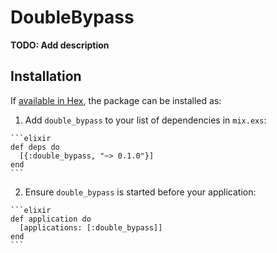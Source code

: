 # DoubleBypass

**TODO: Add description**

## Installation

If [available in Hex](https://hex.pm/docs/publish), the package can be installed as:

  1. Add `double_bypass` to your list of dependencies in `mix.exs`:

    ```elixir
    def deps do
      [{:double_bypass, "~> 0.1.0"}]
    end
    ```

  2. Ensure `double_bypass` is started before your application:

    ```elixir
    def application do
      [applications: [:double_bypass]]
    end
    ```

